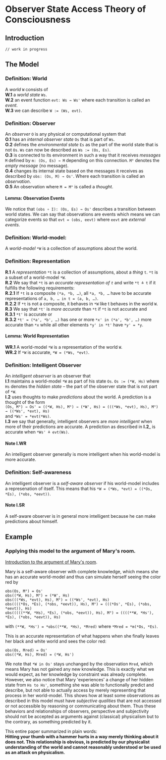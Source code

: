 # Observer State Access Theory of Consciousness

## Introduction
    // work in progress

## The Model

### Definition: World
A _world_ `W` consists of  
__W.1__ a _world state_ `Ws`.  
__W.2__ an event function `evt: Ws → Ws'` where each transition is called an _event_.  
__W.3__ we can describe `W := (Ws, evt)`.

### Definition: Observer
An _observer_ `O` is any physical or computational system that  
__O.1__ has an _internal observer state_ `Os` that is part of `Ws`.  
__O.2__ defines the _environmental state_ `Es` as the part of the world state that is not `Os`. `Ws` can now be described as `Ws := (Os, Es)`.  
__O.3__ is connected to its environment in such a way that it receives _messages_ `M` defined by `m: (Os, Es) → M` depending on this connection. `M°` denotes the _empty message_ (no message).  
__O.4__ changes its internal state based on the messages it receives as described by `obs: (Os, M) → Os'`. Where each transition is called an _observation_.  
__O.5__ An observation where `M = M°` is called a _thought_.  

#### Lemma: Observation Events
We notice that `(obs ∘ I): (Os, Es) → Os'` describes a transition between world states. We can say that observations are events which means we can categorize events so that `evt = (obs, eevt)` where `eevt` are _external events_.  

### Definition: World-model:
A _world-model_ `*W` is a collection of assumptions about the world.  

### Definition: Representation
__R.1__ A _representation_ `*t` is a collection of assumptions, about a _thing_ `t`. `*t` is a subset of a world-model `*W`.  
__R.2__ We say that `*t` is an _accurate representation of `t`_ and write `*t ≙ t` if it fulfills the following requirements:  
__R.2.1__ If `*t` is a composite `(*a, *b, …)`, all `*a, *b, …` have to be accurate representations of `a, b, … in t = (a, b, …)`.  
__R.2.2__ If `*t` is not a composite, it behaves in `*W` like t behaves in the world `W`.  
__R.3__ We say that `*t'` is _more accurate_ than `*t` if `*t` is not accurate and  
__R.3.1__ `*t'` is accurate or  
__R.3.2__ `*t' = (*a', *b', …)` has one or more `*x' in (*a', *b', …)` more accurate than `*x` while all other elements `*y' in *t'` have `*y' = *y`.  

#### Lemma: World Representation
__WR.1__ A world-model `*W` is a representation of the world `W`.  
__WR.2__ If `*W` is accurate, `*W = (*Ws, *evt)`.  

### Definition: Intelligent Observer
An _intelligent observer_ is an observer that  
__I.1__ maintains a world-model `*W` as part of his state `Os`. `Os := (*W, Hs)` where `Hs` denotes the _hidden state_ – the part of the observer state that is not part of `*W`.  
__I.2__ uses thoughts to make _predictions_ about the world. A prediction is a thought of the form  
`(Os, M°) → Os' = ((*W, Hs), M°) → (*W', Hs) = (((*Ws, *evt), Hs), M°) → ((*Ws', *evt), Hs)`  
and `*Ws' = *evt(*Ws)`.  
__I.3__ we say that generally, intelligent observers are _more intelligent_ when more of their predictions are accurate. A prediction as described in __I.2___ is accurate when `*Ws' ≙ evt(Ws)`.  

#### Note I.WR
An intelligent observer generally is more intelligent when his world-model is more accurate.  

### Definition: Self-awareness
An intelligent observer is a _self-aware observer_ if his world-model includes a represenation of itself. This means that his `*W = (*Ws, *evt) = ((*Os, *Es), (*obs, *eevt))`.  

#### Note I.SR
A self-aware observer is in general more intelligent because he can make predictions about himself.  

## Example
### Applying this model to the argument of Mary's room.

[Introduction to the argument of Mary's room](https://en.wikipedia.org/wiki/Knowledge_argument).

Mary is a self-aware observer with complete knowledge, which means she has an accurate world-model and thus can simulate herself seeing the color red by  

    obs(Os, M°) = Os'
    obs((*W, Hs), M°) = (*W', Hs)
    obs(((*Ws, *evt), Hs), M°) = ((*Ws', *evt), Hs)
    obs((((*Os, *Es), (*obs, *eevt)), Hs), M°) = (((*Os', *Es), (*obs, *eevt)), Hs)
    obs(((((**W, *Hs), *Es), (*obs, *eevt)), Hs), M°) = ((((**W, *Hs'), *Es), (*obs, *eevt)), Hs)
with `(**W, *Hs') = *obs((**W, *Hs), *Mred)` where `*Mred = *m(*Os, *Es)`.  
  
This is an accurate representation of what happens when she finally leaves her black and white world and sees the color red:  

    obs(Os, Mred) = Os'
    obs((*W, Hs), Mred) = (*W, Hs')

We note that `*W in Os'` stays unchanged by the observation `Mred`, which means Mary has not gained any new knowledge. This is exactly what we would expect, as her knowledge by constraint was already complete.
However, we also notice that Mary 'experiences' a change of her hidden state from `Hs to Hs'`, something she was able to functionally predict and describe, but not able to actually access by merely representing that process in her world-model.
This shows how at least some observations as described in this model must have _subjective qualities_ that are not accessed or not accessible by reasoning or communicating about them.
Thus these behaviors and relationships of observers, perspective and subjectivity should not be accepted as arguments against (classical) physicalism but to the contrary, as something predicted by it.  
  
This entire paper summarized in plain words:  
__Hitting your thumb with a hammer hurts in a way merely thinking about it does not. This relationship is obvious, is predicted by our physicalist understanding of the world and cannot reasonably understood or be used as an attack on physicalism.__  
